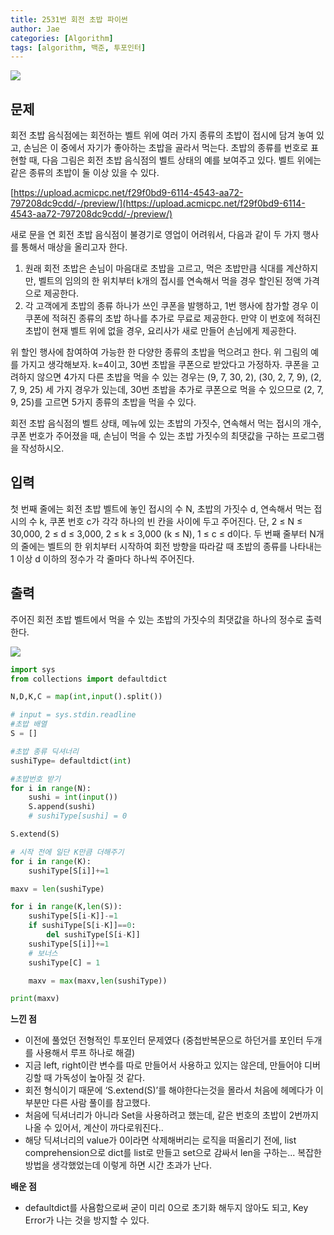 ```yaml
---
title: 2531번 회전 초밥 파이썬
author: Jae
categories: [Algorithm]
tags: [algorithm, 백준, 투포인터]
---
```


![](https://images.velog.io/images/a87380/post/b5dc0f70-e222-437b-8784-541253c362fa/image.png)

## 문제

회전 초밥 음식점에는 회전하는 벨트 위에 여러 가지 종류의 초밥이 접시에 담겨 놓여 있고, 손님은 이 중에서 자기가 좋아하는 초밥을 골라서 먹는다. 초밥의 종류를 번호로 표현할 때, 다음 그림은 회전 초밥 음식점의 벨트 상태의 예를 보여주고 있다. 벨트 위에는 같은 종류의 초밥이 둘 이상 있을 수 있다.

[https://upload.acmicpc.net/f29f0bd9-6114-4543-aa72-797208dc9cdd/-/preview/](https://upload.acmicpc.net/f29f0bd9-6114-4543-aa72-797208dc9cdd/-/preview/)

새로 문을 연 회전 초밥 음식점이 불경기로 영업이 어려워서, 다음과 같이 두 가지 행사를 통해서 매상을 올리고자 한다.

1. 원래 회전 초밥은 손님이 마음대로 초밥을 고르고, 먹은 초밥만큼 식대를 계산하지만, 벨트의 임의의 한 위치부터 k개의 접시를 연속해서 먹을 경우 할인된 정액 가격으로 제공한다.
2. 각 고객에게 초밥의 종류 하나가 쓰인 쿠폰을 발행하고, 1번 행사에 참가할 경우 이 쿠폰에 적혀진 종류의 초밥 하나를 추가로 무료로 제공한다. 만약 이 번호에 적혀진 초밥이 현재 벨트 위에 없을 경우, 요리사가 새로 만들어 손님에게 제공한다.

위 할인 행사에 참여하여 가능한 한 다양한 종류의 초밥을 먹으려고 한다. 위 그림의 예를 가지고 생각해보자. k=4이고, 30번 초밥을 쿠폰으로 받았다고 가정하자. 쿠폰을 고려하지 않으면 4가지 다른 초밥을 먹을 수 있는 경우는 (9, 7, 30, 2), (30, 2, 7, 9), (2, 7, 9, 25) 세 가지 경우가 있는데, 30번 초밥을 추가로 쿠폰으로 먹을 수 있으므로 (2, 7, 9, 25)를 고르면 5가지 종류의 초밥을 먹을 수 있다.

회전 초밥 음식점의 벨트 상태, 메뉴에 있는 초밥의 가짓수, 연속해서 먹는 접시의 개수, 쿠폰 번호가 주어졌을 때, 손님이 먹을 수 있는 초밥 가짓수의 최댓값을 구하는 프로그램을 작성하시오.

## 입력

첫 번째 줄에는 회전 초밥 벨트에 놓인 접시의 수 N, 초밥의 가짓수 d, 연속해서 먹는 접시의 수 k, 쿠폰 번호 c가 각각 하나의 빈 칸을 사이에 두고 주어진다. 단, 2 ≤ N ≤ 30,000, 2 ≤ d ≤ 3,000, 2 ≤ k ≤ 3,000 (k ≤ N), 1 ≤ c ≤ d이다. 두 번째 줄부터 N개의 줄에는 벨트의 한 위치부터 시작하여 회전 방향을 따라갈 때 초밥의 종류를 나타내는 1 이상 d 이하의 정수가 각 줄마다 하나씩 주어진다.

## 출력

주어진 회전 초밥 벨트에서 먹을 수 있는 초밥의 가짓수의 최댓값을 하나의 정수로 출력한다.

![](https://images.velog.io/images/a87380/post/ca4381c6-cce6-4c9b-8e9d-2d6c103f30e0/image.png)

```python
import sys
from collections import defaultdict

N,D,K,C = map(int,input().split())

# input = sys.stdin.readline
#초밥 배열
S = []

#초밥 종류 딕셔너리
sushiType= defaultdict(int)

#초밥번호 받기
for i in range(N):
    sushi = int(input())
    S.append(sushi)
    # sushiType[sushi] = 0

S.extend(S)

# 시작 전에 일단 K만큼 더해주기
for i in range(K):
    sushiType[S[i]]+=1

maxv = len(sushiType)

for i in range(K,len(S)):
    sushiType[S[i-K]]-=1
    if sushiType[S[i-K]]==0:
        del sushiType[S[i-K]]
    sushiType[S[i]]+=1
    # 보너스
    sushiType[C] = 1

    maxv = max(maxv,len(sushiType))

print(maxv)
```

**느낀 점**

- 이전에 풀었던 전형적인 투포인터 문제였다 (중첩반복문으로 하던거를 포인터 두개를 사용해서 루프 하나로 해결)
- 지금 left, right이란 변수를 따로 만들어서 사용하고 있지는 않은데, 만들어야 디버깅할 때 가독성이 높아질 것 같다.
- 회전 형식이기 때문에 ‘S.extend(S)’를 해야한다는것을 몰라서 처음에 헤메다가 이 부분만 다른 사람 풀이를 참고했다.
- 처음에 딕셔너리가 아니라 Set을 사용하려고 했는데, 같은 번호의 초밥이 2번까지 나올 수 있어서, 계산이 까다로워진다..
- 해당 딕셔너리의 value가 0이라면 삭제해버리는 로직을 떠올리기 전에, list comprehension으로 dict를 list로 만들고 set으로 감싸서 len을 구하는... 복잡한 방법을 생각했었는데 이렇게 하면 시간 초과가 난다.

**배운 점**

- defaultdict를 사욤함으로써 굳이 미리 0으로 초기화 해두지 않아도 되고, Key Error가 나는 것을 방지할 수 있다.
